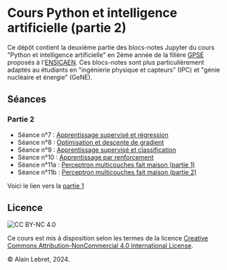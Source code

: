 # Cours Python et intelligence artificielle (partie 2)

Ce dépôt contient la deuxième partie des blocs-notes Jupyter du cours "Python et intelligence artificielle" en 2ème année de la filière [GPSE](https://www.ensicaen.fr/formation/diplomes-dingenieurs/formation-statut-etudiant/genie-physique-et-systemes-embarques/) proposés à l'[ENSICAEN](https://www.ensicaen.fr). Ces blocs-notes sont plus particulièrement adaptés au étudiants en "ingénierie physique et capteurs" (IPC) et "génie nucléaire et énergie" (GeNE).

## Séances

### Partie 2

- Séance n°7 : [Apprentissage supervisé et régression](./seance_07.ipynb)
- Séance n°8 : [Optimisation et descente de gradient](./seance_08.ipynb)
- Séance n°9 : [Apprentissage supervisé et classification](./seance_09.ipynb)
- Séance n°10 : [Apprentissage par renforcement](./seance_10.ipynb)
- Séance n°11a : [Perceptron multicouches fait maison (partie 1)](./seance_11a.ipynb)
- Séance n°11b : [Perceptron multicouches fait maison (partie 2)](./seance_11a.ipynb)

Voici le lien vers la [partie 1](https://github.com/alainlebret/python-et-ia-1)

## Licence

![CC BY-NC 4.0](https://img.shields.io/badge/License-CC%20BY--NC%204.0-lightgrey.svg)

Ce cours est mis à disposition selon les termes de la licence [Creative Commons Attribution-NonCommercial 4.0 International License](https://creativecommons.org/licenses/by-nc/4.0/).

© Alain Lebret, 2024.
